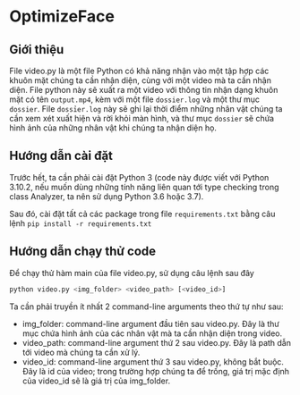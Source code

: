 # OptimizeFace

## Giới thiệu

File video.py là một file Python có khả năng nhận vào một tập hợp các khuôn mặt chúng ta cần nhận diện, cùng với một video mà ta cần nhận diện. File python này sẽ xuất ra một video với thông tin nhận dạng khuôn mặt có tên `output.mp4`, kèm với một file `dossier.log` và một thư mục `dossier`. File `dossỉer.log` này sẽ ghi lại thời điểm những nhân vật chúng ta cần xem xét xuất hiện và rời khỏi màn hình, và thư mục `dossier` sẽ chứa hình ảnh của những nhân vật khi chúng ta nhận diện họ.

## Hướng dẫn cài đặt

Trước hết, ta cần phải cài đặt Python 3 (code này được viết với Python 3.10.2, nếu muốn dùng những tính năng liên quan tới type checking trong class Analyzer, ta nên sử dụng Python 3.6 hoặc 3.7).

Sau đó, cài đặt tất cả các package trong file `requirements.txt` bằng câu lệnh `pip install -r requirements.txt`

## Hướng dẫn chạy thử code

Để chạy thử hàm main của file video.py, sử dụng câu lệnh sau đây

```bash
python video.py <img_folder> <video_path> [<video_id>]
```

Ta cần phải truyền ít nhất 2 command-line arguments theo thứ tự như sau:

- img_folder: command-line argument đầu tiên sau video.py. Đây là thư mục chứa hình ảnh của các nhân vật mà ta cần nhận diện trong video.
- video_path: command-line argument thứ 2 sau video.py. Đây là path dẫn tới video mà chúng ta cần xử lý.
- video_id: command-line argument thứ 3 sau video.py, không bắt buộc. Đây là id của video; trong trường hợp chúng ta để trống, giá trị mặc định của video_id sẽ là giá trị của img_folder.




